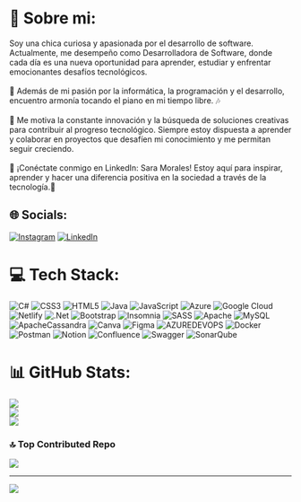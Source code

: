 # 💫 Sobre mi:
Soy una chica curiosa y apasionada por el desarrollo de software. Actualmente, me desempeño como Desarrolladora de Software, donde cada día es una nueva oportunidad para aprender, estudiar y enfrentar emocionantes desafíos tecnológicos.<br><br>🎹 Además de mi pasión por la informática, la programación y el desarrollo, encuentro armonía tocando el piano en mi tiempo libre. 🎶<br><br>🚀 Me motiva la constante innovación y la búsqueda de soluciones creativas para contribuir al progreso tecnológico. Siempre estoy dispuesta a aprender y colaborar en proyectos que desafíen mi conocimiento y me permitan seguir creciendo.<br><br>📮 ¡Conéctate conmigo en LinkedIn: Sara Morales! Estoy aquí para inspirar, aprender y hacer una diferencia positiva en la sociedad a través de la tecnología.🌟


## 🌐 Socials:
[![Instagram](https://img.shields.io/badge/Instagram-%23E4405F.svg?logo=Instagram&logoColor=white)](https://instagram.com/Sara_morales1528) [![LinkedIn](https://img.shields.io/badge/LinkedIn-%230077B5.svg?logo=linkedin&logoColor=white)](https://linkedin.com/in/sara-melissa-morales-buritica-10444b18a) 

# 💻 Tech Stack:
![C#](https://img.shields.io/badge/c%23-%23239120.svg?style=flat-square&logo=csharp&logoColor=white) ![CSS3](https://img.shields.io/badge/css3-%231572B6.svg?style=flat-square&logo=css3&logoColor=white) ![HTML5](https://img.shields.io/badge/html5-%23E34F26.svg?style=flat-square&logo=html5&logoColor=white) ![Java](https://img.shields.io/badge/java-%23ED8B00.svg?style=flat-square&logo=openjdk&logoColor=white) ![JavaScript](https://img.shields.io/badge/javascript-%23323330.svg?style=flat-square&logo=javascript&logoColor=%23F7DF1E) ![Azure](https://img.shields.io/badge/azure-%230072C6.svg?style=flat-square&logo=microsoftazure&logoColor=white) ![Google Cloud](https://img.shields.io/badge/GoogleCloud-%234285F4.svg?style=flat-square&logo=google-cloud&logoColor=white) ![Netlify](https://img.shields.io/badge/netlify-%23000000.svg?style=flat-square&logo=netlify&logoColor=#00C7B7) ![.Net](https://img.shields.io/badge/.NET-5C2D91?style=flat-square&logo=.net&logoColor=white) ![Bootstrap](https://img.shields.io/badge/bootstrap-%238511FA.svg?style=flat-square&logo=bootstrap&logoColor=white) ![Insomnia](https://img.shields.io/badge/Insomnia-black?style=flat-square&logo=insomnia&logoColor=5849BE) ![SASS](https://img.shields.io/badge/SASS-hotpink.svg?style=flat-square&logo=SASS&logoColor=white) ![Apache](https://img.shields.io/badge/apache-%23D42029.svg?style=flat-square&logo=apache&logoColor=white) ![MySQL](https://img.shields.io/badge/mysql-%2300000f.svg?style=flat-square&logo=mysql&logoColor=white) ![ApacheCassandra](https://img.shields.io/badge/cassandra-%231287B1.svg?style=flat-square&logo=apache-cassandra&logoColor=white) ![Canva](https://img.shields.io/badge/Canva-%2300C4CC.svg?style=flat-square&logo=Canva&logoColor=white) ![Figma](https://img.shields.io/badge/figma-%23F24E1E.svg?style=flat-square&logo=figma&logoColor=white) ![AZUREDEVOPS](https://img.shields.io/badge/azuredevops-0078D7.svg?style=flat-square&logo=azuredevops&logoColor=white&color=%230078D7) ![Docker](https://img.shields.io/badge/docker-%230db7ed.svg?style=flat-square&logo=docker&logoColor=white) ![Postman](https://img.shields.io/badge/Postman-FF6C37?style=flat-square&logo=postman&logoColor=white) ![Notion](https://img.shields.io/badge/Notion-%23000000.svg?style=flat-square&logo=notion&logoColor=white) ![Confluence](https://img.shields.io/badge/confluence-%23172BF4.svg?style=flat-square&logo=confluence&logoColor=white) ![Swagger](https://img.shields.io/badge/-Swagger-%23Clojure?style=flat-square&logo=swagger&logoColor=white) ![SonarQube](https://img.shields.io/badge/SonarQube-black?style=flat-square&logo=sonarqube&logoColor=4E9BCD)
# 📊 GitHub Stats:
![](https://github-readme-stats.vercel.app/api?username=Sara-Morales&theme=nightowl&hide_border=false&include_all_commits=false&count_private=false)<br/>
![](https://github-readme-streak-stats.herokuapp.com/?user=Sara-Morales&theme=nightowl&hide_border=false)<br/>
![](https://github-readme-stats.vercel.app/api/top-langs/?username=Sara-Morales&theme=nightowl&hide_border=false&include_all_commits=false&count_private=false&layout=compact)

### 🔝 Top Contributed Repo
![](https://github-contributor-stats.vercel.app/api?username=Sara-Morales&limit=5&theme=radical&combine_all_yearly_contributions=true)

---
[![](https://visitcount.itsvg.in/api?id=Sara-Morales&icon=0&color=0)](https://visitcount.itsvg.in)

<!-- Proudly created with GPRM ( https://gprm.itsvg.in ) -->
